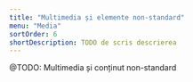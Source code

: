 ```yaml
---
title: "Multimedia și elemente non-standard"
menu: "Media"
sortOrder: 6
shortDescription: TODO de scris descrierea
---
```


@TODO: Multimedia și conținut non-standard
